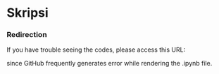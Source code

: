 # Skripsi

### Redirection

If you have trouble seeing the codes, please access this URL:

since GitHub frequently generates error while rendering the .ipynb file.
